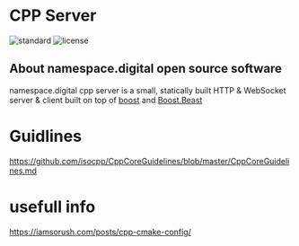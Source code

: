 # CPP Server

<p align="start">
  <img src="https://img.shields.io/badge/C%2B%2B-20-blue.svg" alt="standard"/>
  <img src="https://img.shields.io/badge/License-Apache%202.0-blue.svg" alt="license"/>
</p>

## About namespace.digital open source software

namespace.digital cpp server is a small, statically built HTTP & WebSocket server & client built on top of [boost](https://boost.org) and [Boost.Beast](https://www.boost.org/doc/libs/1_83_0/libs/beast/doc/html/index.html)

# Guidlines

https://github.com/isocpp/CppCoreGuidelines/blob/master/CppCoreGuidelines.md

# usefull info

https://iamsorush.com/posts/cpp-cmake-config/
